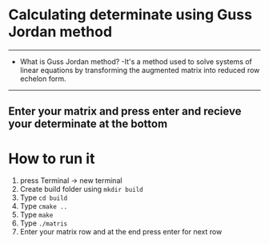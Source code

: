 # Calculating determinate using Guss Jordan method 
---
- What is Guss Jordan method?
-It's a method used to solve systems of linear equations by transforming the augmented matrix into reduced row echelon form.
---
Enter your matrix and press enter and recieve your determinate at the bottom
---
# How to run it
1. press Terminal -> new terminal
2. Create build folder using `mkdir build`
3. Type `cd build`
4. Type `cmake ..`
5. Type `make`
6. Type `./matris`
7. Enter your matrix row and at the end press enter for next row 
